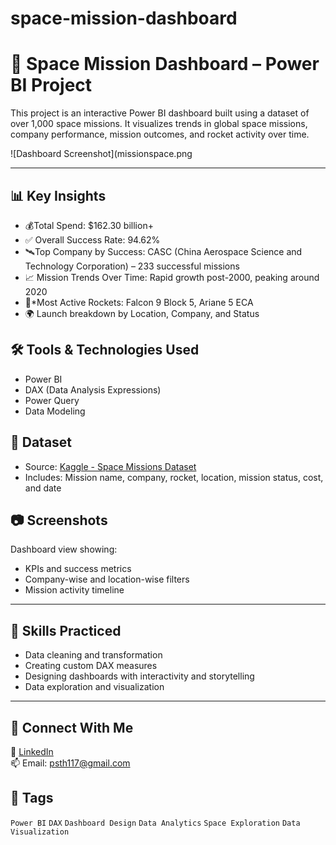 # space-mission-dashboard
# 🚀 Space Mission Dashboard – Power BI Project

This project is an interactive Power BI dashboard built using a dataset of over 1,000 space missions. It visualizes trends in global space missions, company performance, mission outcomes, and rocket activity over time.

![Dashboard Screenshot](missionspace.png


---

## 📊 Key Insights

- 💰Total Spend: $162.30 billion+
- ✅ Overall Success Rate: 94.62%
- 🛰️Top Company by Success: CASC (China Aerospace Science and Technology Corporation) – 233 successful missions
- 📈 Mission Trends Over Time: Rapid growth post-2000, peaking around 2020
- 🚀*Most Active Rockets: Falcon 9 Block 5, Ariane 5 ECA
- 🌍 Launch breakdown by Location, Company, and Status



## 🛠️ Tools & Technologies Used

- Power BI
- DAX (Data Analysis Expressions)
- Power Query
- Data Modeling



## 📁 Dataset

- Source: [Kaggle - Space Missions Dataset](https://www.kaggle.com/datasets/alexanderbader/space-missions)
- Includes: Mission name, company, rocket, location, mission status, cost, and date



## 📷 Screenshots

Dashboard view showing:
- KPIs and success metrics
- Company-wise and location-wise filters
- Mission activity timeline

---

## 🧠 Skills Practiced

- Data cleaning and transformation
- Creating custom DAX measures
- Designing dashboards with interactivity and storytelling
- Data exploration and visualization

---

## 🔗 Connect With Me

💬 [LinkedIn](https://www.linkedin.com/in/your-profile)  
📫 Email: psth117@gmail.com



## 🔖 Tags

`Power BI` `DAX` `Dashboard Design` `Data Analytics` `Space Exploration` `Data Visualization`
